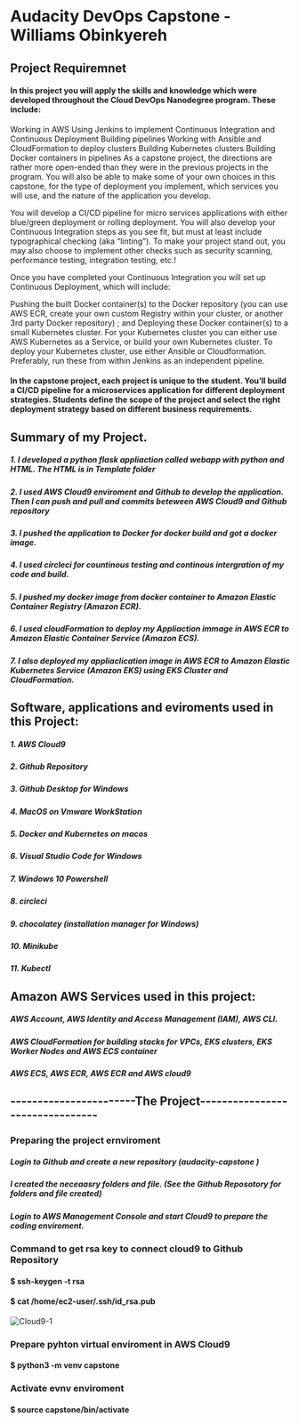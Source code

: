 # Audacity DevOps Capstone -Williams Obinkyereh

## Project Requiremnet

#### In this project you will apply the skills and knowledge which were developed throughout the Cloud DevOps Nanodegree program. These include:

Working in AWS
Using Jenkins to implement Continuous Integration and Continuous Deployment
Building pipelines
Working with Ansible and CloudFormation to deploy clusters
Building Kubernetes clusters
Building Docker containers in pipelines
As a capstone project, the directions are rather more open-ended than they were in the previous projects in the program. You will also be able to make some of your own choices in this capstone, for the type of deployment you implement, which services you will use, and the nature of the application you develop.

You will develop a CI/CD pipeline for micro services applications with either blue/green deployment or rolling deployment. You will also develop your Continuous Integration steps as you see fit, but must at least include typographical checking (aka “linting”). To make your project stand out, you may also choose to implement other checks such as security scanning, performance testing, integration testing, etc.!

Once you have completed your Continuous Integration you will set up Continuous Deployment, which will include:

Pushing the built Docker container(s) to the Docker repository (you can use AWS ECR, create your own custom Registry within your cluster, or another 3rd party Docker repository) ; and
Deploying these Docker container(s) to a small Kubernetes cluster. For your Kubernetes cluster you can either use AWS Kubernetes as a Service, or build your own Kubernetes cluster. To deploy your Kubernetes cluster, use either Ansible or Cloudformation. Preferably, run these from within Jenkins as an independent pipeline.

#### In the capstone project, each project is unique to the student. You’ll build a CI/CD pipeline for a microservices application for different deployment strategies. Students define the scope of the project and select the right deployment strategy based on different business requirements.


## Summary of my Project.

##### 1. I developed a python flask appliaction called webapp with python and HTML. The HTML is in Template folder
##### 2. I used AWS Cloud9 enviroment and Github to develop the application. Then I can push and pull and commits beteween AWS Cloud9 and Github repository
##### 3. I pushed the application to Docker for docker build and got a docker image.
##### 4. I used circleci for countinous testing  and continous intergration of my code and build.
##### 5. I pushed my docker image from docker container to Amazon Elastic Container Registry (Amazon ECR).
##### 6. I used cloudFormation to deploy my Appliaction immage in AWS ECR to Amazon Elastic Container Service (Amazon ECS).
##### 7. I also deployed my appliaclication image in AWS ECR to Amazon Elastic Kubernetes Service (Amazon EKS) using EKS Cluster and CloudFormation.

## Software, applications and eviroments used in this Project:
##### 1. AWS Cloud9
##### 2. Github Repository
##### 3. Github Desktop for Windows
##### 4. MacOS on Vmware WorkStation
##### 5. Docker and Kubernetes on macos
##### 6. Visual Studio Code for Windows
##### 7. Windows 10 Powershell
##### 8. circleci
##### 9. chocolatey (installation manager for Windows)
##### 10. Minikube
##### 11. Kubectl

## Amazon AWS Services used in this project:
##### AWS Account, AWS Identity and Access Management (IAM), AWS CLI.
##### AWS CloudFormation for building stacks for VPCs, EKS clusters, EKS Worker Nodes and AWS ECS container
##### AWS ECS, AWS ECR, AWS ECR and AWS cloud9

##  -----------------------The Project--------------------------------
### Preparing the project ernviroment
##### Login to Github and create a new repository (audacity-capstone )
##### I created the neceaasry folders and file. (See the Github Reposotory for folders and file created)
##### Login to AWS Management Console and start Cloud9 to prepare the coding enviroment.

### Command to get rsa key to connect cloud9 to Github Repository

#### $ ssh-keygen -t rsa
#### $ cat /home/ec2-user/.ssh/id_rsa.pub
![Cloud9-1](https://user-images.githubusercontent.com/4149567/90931329-12fdb980-e3c2-11ea-92aa-bc25b42a2484.jpg)

### Prepare pyhton virtual enviroment in AWS Cloud9
#### $ python3 -m venv capstone

### Activate evnv enviroment
#### $ source capstone/bin/activate






            


    

